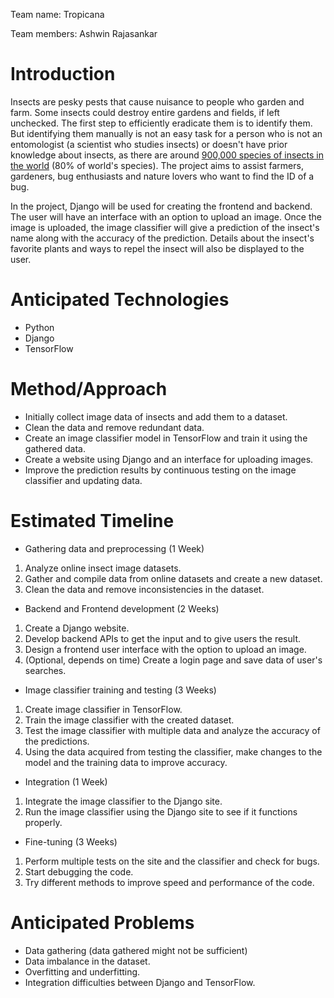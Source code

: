 Team name: Tropicana

Team members: Ashwin Rajasankar

# Introduction

Insects are pesky pests that cause nuisance to people who garden and farm. Some insects could destroy entire gardens and fields, if left unchecked. The first step to efficiently eradicate them is to identify them. But identifying them manually is not an easy task for a person who is not an entomologist (a scientist who studies insects) or doesn't have prior knowledge about insects, as there are around [900,000 species of insects in the world](https://www.si.edu/spotlight/buginfo/bugnos) (80% of world's species). The project aims to assist farmers, gardeners, bug enthusiasts and nature lovers who want to find the ID of a bug.

In the project, Django will be used for creating the frontend and backend. The user will have an interface with an option to upload an image. Once the image is uploaded, the image classifier will give a prediction of the insect's name along with the accuracy of the prediction. Details about the insect's favorite plants and ways to repel the insect will also be displayed to the user.

# Anticipated Technologies

* Python
* Django
* TensorFlow

# Method/Approach

* Initially collect image data of insects and add them to a dataset.
* Clean the data and remove redundant data.
* Create an image classifier model in TensorFlow and train it using the gathered data.
* Create a website using Django and an interface for uploading images.
* Improve the prediction results by continuous testing on the image classifier and updating data.

# Estimated Timeline

* Gathering data and preprocessing (1 Week)
1. Analyze online insect image datasets.
2. Gather and compile data from online datasets and create a new dataset.
3. Clean the data and remove inconsistencies in the dataset.

* Backend and Frontend development (2 Weeks)
1. Create a Django website.
2. Develop backend APIs to get the input and to give users the result.
3. Design a frontend user interface with the option to upload an image.
4. (Optional, depends on time) Create a login page and save data of user's searches.

* Image classifier training and testing (3 Weeks)
1. Create image classifier in TensorFlow.
2. Train the image classifier with the created dataset.
3. Test the image classifier with multiple data and analyze the accuracy of the predictions.
4. Using the data acquired from testing the classifier, make changes to the model and the training data to improve accuracy.

* Integration (1 Week)
1. Integrate the image classifier to the Django site.
2. Run the image classifier using the Django site to see if it functions properly.

* Fine-tuning (3 Weeks)
1. Perform multiple tests on the site and the classifier and check for bugs.
2. Start debugging the code.
3. Try different methods to improve speed and performance of the code.

# Anticipated Problems

* Data gathering (data gathered might not be sufficient)
* Data imbalance in the dataset.
* Overfitting and underfitting.
* Integration difficulties between Django and TensorFlow.